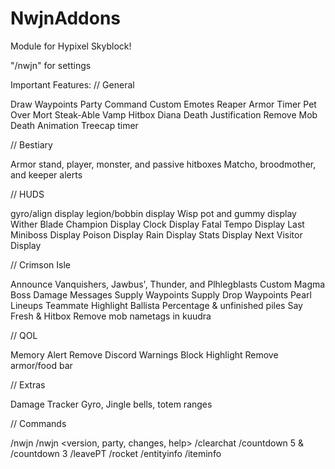 # NwjnAddons
Module for Hypixel Skyblock!

"/nwjn" for settings

Important Features: // General

Draw Waypoints
Party Command
Custom Emotes
Reaper Armor Timer
Pet Over Mort
Steak-Able Vamp Hitbox
Diana Death Justification
Remove Mob Death Animation
Treecap timer

// Bestiary

Armor stand, player, monster, and passive hitboxes
Matcho, broodmother, and keeper alerts

// HUDS

gyro/align display
legion/bobbin display
Wisp pot and gummy display
Wither Blade Champion Display
Clock Display
Fatal Tempo Display
Last Miniboss Display
Poison Display
Rain Display
Stats Display
Next Visitor Display

// Crimson Isle

Announce Vanquishers, Jawbus', Thunder, and Plhlegblasts
Custom Magma Boss Damage Messages
Supply Waypoints
Supply Drop Waypoints
Pearl Lineups
Teammate Highlight
Ballista Percentage & unfinished piles
Say Fresh & Hitbox
Remove mob nametags in kuudra

// QOL

Memory Alert
Remove Discord Warnings
Block Highlight
Remove armor/food bar

// Extras

Damage Tracker
Gyro, Jingle bells, totem ranges

// Commands

/nwjn
/nwjn <version, party, changes, help>
/clearchat
/countdown 5 & /countdown 3
/leavePT
/rocket
/entityinfo
/iteminfo

